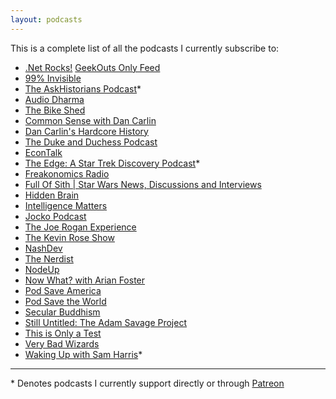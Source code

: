 ```yaml
---
layout: podcasts
---
```


This is a complete list of all the podcasts I currently subscribe to:

- [.Net Rocks!](https://www.dotnetrocks.com/) [GeekOuts Only
  Feed](http://www.pwop.com/feed.aspx?show=dotnetrocks&filetype=master&tags=Geek%20Out)
- [99% Invisible](https://99percentinvisible.org/)
- [The AskHistorians Podcast](https://askhistorians.libsyn.com/)\*
- [Audio Dharma](http://www.audiodharma.org/)
- [The Bike Shed](http://bikeshed.fm/)
- [Common Sense with Dan
  Carlin](http://www.dancarlin.com/common-sense-home-landing-page/)
- [Dan Carlin's Hardcore
  History](http://www.dancarlin.com/hardcore-history-series/)
- [The Duke and Duchess Podcast](https://www.thedukeandduchesspodcast.com/)
- [EconTalk](http://www.econtalk.org/)
- [The Edge: A Star Trek Discovery Podcast](http://trek.fm/the-edge/)\*
- [Freakonomics Radio](http://freakonomics.com/archive/)
- [Full Of Sith | Star Wars News, Discussions and
  Interviews](http://fullofsith.com/)
- [Hidden Brain](https://www.npr.org/series/423302056/hidden-brain)
- [Intelligence
  Matters](https://www.thecipherbrief.com/podcasts/intelligence-matters)
- [Jocko Podcast](http://jockopodcast.com/)
- [The Joe Rogan Experience](http://podcasts.joerogan.net/)
- [The Kevin Rose Show](https://www.kevinrose.com/)
- [NashDev](http://nashdevcast.com/)
- [The Nerdist](https://nerdist.com/podcasts/nerdist-podcast-channel/)
- [NodeUp](http://nodeup.com/)
- [Now What? with Arian
  Foster](https://itunes.apple.com/us/podcast/now-what-with-arian-foster/id1291152192?mt=2)
- [Pod Save America](https://crooked.com/podcast-series/pod-save-america/)
- [Pod Save the World](https://crooked.com/podcast-series/pod-save-the-world/)
- [Secular Buddhism](https://secularbuddhism.com/podcast/)
- [Still Untitled: The Adam Savage
  Project](http://www.tested.com/still-untitled-the-adam-savage-project/)
- [This is Only a Test](http://www.tested.com/podcast/this-is-only-a-test/)
- [Very Bad Wizards](https://verybadwizards.fireside.fm/)
- [Waking Up with Sam Harris](https://www.samharris.org/podcast)\*


---
\* Denotes podcasts I currently support directly or through
[Patreon](https://www.patreon.com/)
